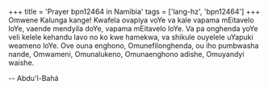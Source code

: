 +++
title = 'Prayer bpn12464 in Namibia'
tags = ['lang-hz', 'bpn12464']
+++
Omwene Kalunga kange! Kwafela ovapiya voYe va kale vapama mEitavelo loYe, vaende mendyila doYe, vapama mEitavelo loYe. Va pa onghenda yoYe veli kelele kehandu lavo no ko kwe hamekwa, va shikule ouyelele uYapuki weameno loYe. Ove ouna enghono, Omunefilonghenda, ou iho pumbwasha nande, Omwameni, Omunalukeno, Omunaenghono adishe, Omuyandyi waishe.

-- Abdu'l-Bahá
